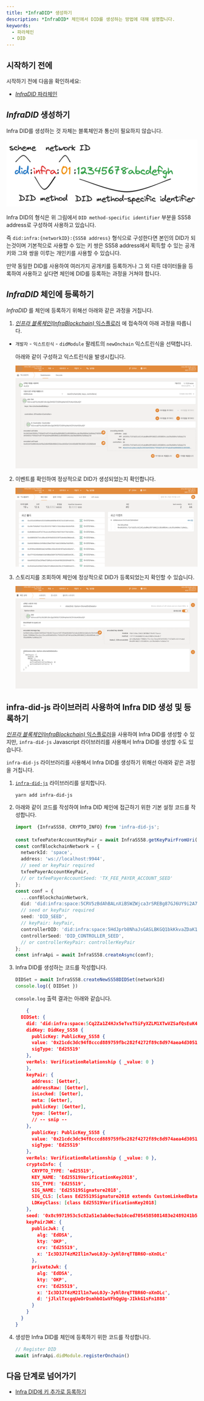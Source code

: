 ```yaml
---
title: *InfraDID* 생성하기 
description: *InfraDID* 체인에서 DID를 생성하는 방법에 대해 설명합니다.
keywords:
  - 파라체인
  - DID
---
```


## 시작하기 전에

시작하기 전에 다음을 확인하세요:

- [*InfraDID* 파라체인](../../../service-chains/infra-did-parachain.md)

## *InfraDID* 생성하기

Infra DID를 생성하는 것 자체는 블록체인과 통신이 필요하지 않습니다.

![infra-did-method](/media/images/docs/infrablockchain/service-chains/infra-did-method.png)

Infra DID의 형식은 위 그림에서 `DID method-specific identifier` 부분을 SS58 address로 구성하여 사용하고 있습니다.

즉 `did:infra:{networkID}:{SS58 address}` 형식으로 구성한다면 본인의 DID가 되는것이며 기본적으로 사용할 수 있는 키 쌍은 SS58 address에서 획득할 수 있는 공개키와 그와 쌍을 이루는 개인키를 사용할 수 있습니다.

만약 동일한 DID를 사용하여 여러가지 공개키를 등록하거나 그 외 다른 데이터들을 등록하여 사용하고 싶다면 체인에 DID를 등록하는 과정을 거쳐야 합니다.

## *InfraDID* 체인에 등록하기

*InfraDID* 를 체인에 등록하기 위해선 아래와 같은 과정을 거칩니다.

1. [*인프라 블록체인(InfraBlockchain)* 익스플로러](https://portal.infrablockspace.net) 에 접속하여 아래 과정을 따릅니다.

  - `개발자` - `익스트린식` - `didModule` 팔레트의 `newOnchain` 익스트린식을 선택합니다.

    아래와 같이 구성하고 익스트린식을 발생시킵니다. 

    ![new-onchain](/media/images/docs/infrablockchain/tutorials/service-chains/infra-did-parachain/new-onchain.png)

2. 이벤트를 확인하여 정상적으로 DID가 생성되었는지 확인합니다.

    ![new-onchain-success](/media/images/docs/infrablockchain/tutorials/service-chains/infra-did-parachain/new-onchain-success.png)

3. 스토리지를 조회하여 체인에 정상적으로 DID가 등록되었는지 확인할 수 있습니다.

    ![new-onchain-storage](/media/images/docs/infrablockchain/tutorials/service-chains/infra-did-parachain/new-onchain-storage.png)

## infra-did-js 라이브러리 사용하여 Infra DID 생성 및 등록하기

[*인프라 블록체인(InfraBlockchain)* 익스플로러](https://portal.infrablockspace.net)을 사용하여 Infra DID를 생성할 수 있지만, `infra-did-js` Javascript 라이브러리를 사용해서 Infra DID를 생성할 수도 있습니다.

`infra-did-js` 라이브러리를 사용해서 Infra DID를 생성하기 위해선 아래와 같은 과정을 거칩니다.

1. [`infra-did-js`](https://github.com/InfraBlockchain/infra-did-js) 라이브러리를 설치합니다.

    ```shell
    yarn add infra-did-js
    ```

2. 아래와 같이 코드를 작성하여 Infra DID 체인에 접근하기 위한 기본 설정 코드를 작성합니다.

    ```typescript
    import  {InfraSS58, CRYPTO_INFO} from 'infra-did-js';

    const txfeePaterAccountKeyPair = await InfraSS58.getKeyPairFromUri('//Alice', 'sr25519');
    const confBlockchainNetwork = {
      networkId: 'space',
      address: 'ws://localhost:9944',
      // seed or keyPair required
      txfeePayerAccountKeyPair,
      // or txfeePayerAccountSeed: 'TX_FEE_PAYER_ACCOUNT_SEED'
    };
    const conf = {
      ...confBlockchainNetwork,
      did: 'did:infra:space:5CRV5zBdAhBALnXiBSWZWjca3rSREBg87GJ6UY9i2A7y1rCs',
      // seed or keyPair required
      seed: 'DID_SEED',
      // keyPair: keyPair,
      controllerDID: 'did:infra:space:5HdJprb8NhaJsGASLBKGQ1bkKkvaZDaK1FxTbJRXNShFuqgY'
      controllerSeed: 'DID_CONTROLLER_SEED',
      // or controllerKeyPair: controllerKeyPair
    };
    const infraApi = await InfraSS58.createAsync(conf);
    ```

3. Infra DID를 생성하는 코드를 작성합니다.

    ```typescript
    DIDSet = await InfraSS58.createNewSS58DIDSet(networkId)
    console.log({ DIDSet })
    ```

    `console.log` 출력 결과는 아래와 같습니다.

    ```json
        {
      DIDSet: {
        did: 'did:infra:space:5Cq2Za1Z4HJx5eTvxT5iFyXZLM1XTwVZSafQsEuK4ujNKJEF',
        didKey: DidKey_SS58 {
          publicKey: PublicKey_SS58 {
          value: '0x21cdc3dc94f8cccd889759fbc282f4272f89c8d974aea4d3051e8efa85e738b7',
          sigType: 'Ed25519'
        },
        verRels: VerificationRelationship { _value: 0 }
        },
        keyPair: {
          address: [Getter],
          addressRaw: [Getter],
          isLocked: [Getter],
          meta: [Getter],
          publicKey: [Getter],
          type: [Getter],
          // -- snip --
        },
          publicKey: PublicKey_SS58 {
          value: '0x21cdc3dc94f8cccd889759fbc282f4272f89c8d974aea4d3051e8efa85e738b7',
          sigType: 'Ed25519'
        },
        verRels: VerificationRelationship { _value: 0 },
        cryptoInfo: {
          CRYPTO_TYPE: 'ed25519',
          KEY_NAME: 'Ed25519VerificationKey2018',
          SIG_TYPE: 'Ed25519',
          SIG_NAME: 'Ed25519Signature2018',
          SIG_CLS: [class Ed25519Signature2018 extends CustomLinkedDataSignature],
          LDKeyClass: [class Ed25519VerificationKey2018]
        },
        seed: '0x8c9971953c5c82a51e3ab0ec9a16ced7054585081483e2489241b5b059f5f3cf',
        keyPairJWK: {
          publicJwk: {
            alg: 'EdDSA',
            kty: 'OKP',
            crv: 'Ed25519',
            x: 'Ic3D3JT4zM2Il1n7woL0Jy-JyNl0rqTTBR6O-oXnOLc'
          },
          privateJwk: {
            alg: 'EdDSA',
            kty: 'OKP',
            crv: 'Ed25519',
            x: 'Ic3D3JT4zM2Il1n7woL0Jy-JyNl0rqTTBR6O-oXnOLc',
            d: 'jJlxlTxcgqUeOrDsmhbO1wVFhQgUg-JIkkG1sFn1888'
          }
        }
      }
    }
    ```

4. 생성한 Infra DID를 체인에 등록하기 위한 코드를 작성합니다.

    ```typescript
    // Register DID
    await infraApi.didModule.registerOnchain()
    ```

## 다음 단계로 넘어가기

- [Infra DID에 키 추가로 등록하기](./add-keys.md)